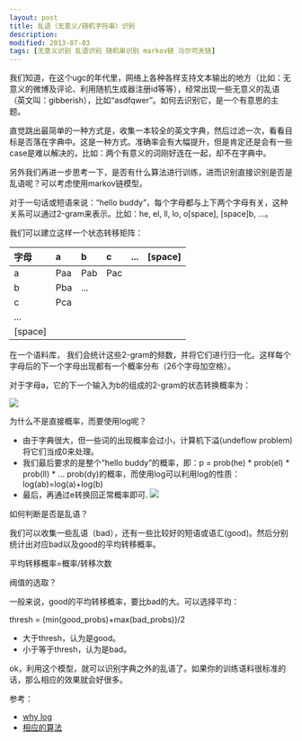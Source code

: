```yaml
---
layout: post
title: 乱语（无意义/随机字符串）识别 
description: 
modified: 2013-07-03
tags: [无意义识别 乱语识别 随机串识别 markov链 马尔可夫链]
---
```


我们知道，在这个ugc的年代里，网络上各种各样支持文本输出的地方（比如：无意义的微博及评论、利用随机生成器注册id等等），经常出现一些无意义的乱语（英文叫：gibberish），比如“asdfqwer”。如何去识别它，是一个有意思的主题。

直觉跳出最简单的一种方式是，收集一本较全的英文字典，然后过滤一次，看看目标是否落在字典中。这是一种方式。准确率会有大幅提升，但是肯定还是会有一些case是难以解决的，比如：两个有意义的词刚好连在一起，却不在字典中。

另外我们再进一步思考一下，是否有什么算法进行训练，进而识别直接识别是否是乱语呢？可以考虑使用markov链模型。

对于一句话或短语来说：“hello buddy”，每个字母都与上下两个字母有关，这种关系可以通过2-gram来表示。比如：he, el, ll, lo, o[space], [space]b, ...。

我们可以建立这样一个状态转移矩阵：

|  字母       | a | b | c | ... | [space] |
|:---------|:--|:--|:---|:-----|:---------|
| a       | Paa  |  Pab |  Pac |     |         |
| b       | Pba  | ...  |   |     |         |
| c       | Pca  |   |   |     |         |
| ...     |   |   |   |     |         |
| [space] |   |   |   |     |         |


在一个语料库， 我们会统计这些2-gram的频数，并将它们进行归一化。这样每个字母后的下一个字母出现都有一个概率分布（26个字母加空格）。

对于字母a，它的下一个输入为b的组成的2-gram的状态转换概率为：

<img src="http://www.forkosh.com/mathtex.cgi?P_{ab}=log(\frac{count(ab)}{\sum{count(ai)}})"> 

为什么不是直接概率，而要使用log呢？

- 由于字典很大，但一些词的出现概率会过小，计算机下溢(undeflow problem)将它们当成0来处理。
- 我们最后要求的是整个“hello buddy”的概率，即：p = prob(he) * prob(el) * prob(ll) * ... prob(dy)的概率，而使用log可以利用log的性质：log(ab)=log(a)+log(b)
- 最后，再通过e转换回正常概率即可. <img src="http://www.forkosh.com/mathtex.cgi?e^{log(p)}=p">


如何判断是否是乱语？

我们可以收集一些乱语（bad），还有一些比较好的短语或语汇(good)。然后分别统计出对应bad以及good的平均转移概率。

平均转移概率=概率/转移次数


阀值的选取？

一般来说，good的平均转移概率，要比bad的大。可以选择平均：

thresh = (min(good_probs)+max(bad_probs))/2

- 大于thresh，认为是good。
- 小于等于thresh，认为是bad。

ok，利用这个模型，就可以识别字典之外的乱语了。如果你的训练语料很标准的话，那么相应的效果就会好很多。


参考：

- [why log](https://squarecog.wordpress.com/2009/01/10/dealing-with-underflow-in-joint-probability-calculations/)
- [相应的算法](https://github.com/rrenaud/Gibberish-Detector)
